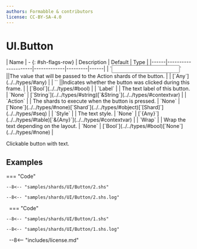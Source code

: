 ```yaml
---
authors: Formabble & contributors
license: CC-BY-SA-4.0
---
```



# UI.Button

<div class="sh-parameters" markdown="1">
| Name | - {: #sh-flags-row} | Description | Default | Type |
|------|---------------------|-------------|---------|------|
| `<input>` ||The value that will be passed to the Action shards of the button. | | [`Any`](../../types/#any) |
| `<output>` ||Indicates whether the button was clicked during this frame. | | [`Bool`](../../types/#bool) |
| `Label` |  | The text label of this button. | `None` | [`String`](../../types/#string)[`&String`](../../types/#contextvar) |
| `Action` |  | The shards to execute when the button is pressed. | `None` | [`None`](../../types/#none)[`Shard`](../../types/#object)[`[Shard]`](../../types/#seq) |
| `Style` |  | The text style. | `None` | [`{Any}`](../../types/#table)[`&{Any}`](../../types/#contextvar) |
| `Wrap` |  | Wrap the text depending on the layout. | `None` | [`Bool`](../../types/#bool)[`None`](../../types/#none) |

</div>

Clickable button with text.

## Examples

=== "Code"

  ```x86asm linenums="1"
  --8<-- "samples/shards/UI/Button/2.shs"
  ```

  ```
  --8<-- "samples/shards/UI/Button/2.shs.log"
  ```
&nbsp;
=== "Code"

  ```x86asm linenums="1"
  --8<-- "samples/shards/UI/Button/1.shs"
  ```

  ```
  --8<-- "samples/shards/UI/Button/1.shs.log"
  ```
&nbsp;
--8<-- "includes/license.md"

